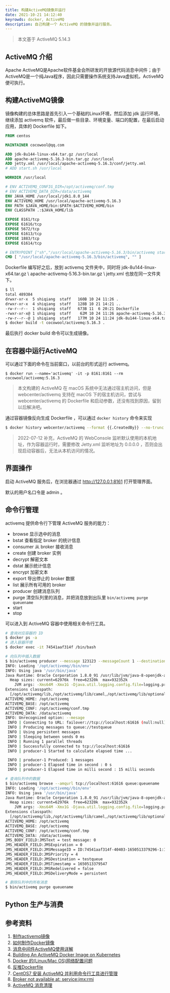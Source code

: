 ```yaml
---
title: 构建ActiveMQ镜像并运行
date: 2021-10-21 14:12:40
keyrowds: docker, ActiveMQ
description: 自己构建一个 ActiveMQ 的镜像并运行服务。
---
```


> 本文基于 ActiveMQ 5.14.3 

## ActiveMQ 介绍

Apache ActiveMQ是Apache软件基金会所研发的开放源代码消息中间件；由于ActiveMQ是一个纯Java程序，因此只需要操作系统支持Java虚拟机，ActiveMQ便可执行。

## 构建ActiveMQ镜像

镜像构建的总体思路是首先引入一个基础的Linux环境，然后添加 jdk 运行环境，继续添加 activemq 软件，最后做一些目录、环境变量、端口的配置，在最后启动应用，具体的 Dockerfile 如下。

```dockerfile
FROM centos

MAINTAINER cocowool@qq.com

ADD jdk-8u144-linux-x64.tar.gz /usr/local
ADD apache-activemq-5.16.3-bin.tar.gz /usr/local
ADD jetty.xml /usr/local/apache-activemq-5.16.3/conf/jetty.xml
# ADD start.sh /usr/local

WORKDIR /usr/local

# ENV ACTIVEMQ_CONFIG_DIR=/opt/activemq/conf.tmp
# ENV ACTIVEMQ_DATA_DIR=/data/activemq
ENV JAVA_HOME /usr/local/jdk1.8.0_144
ENV ACTIVEMQ_HOME /usr/local/apache-activemq-5.16.3
ENV PATH $JAVA_HOME/bin:$PATH:$ACTIVEMQ_HOME/bin
ENV CLASSPATH .:$JAVA_HOME/lib

EXPOSE 8161/tcp
EXPOSE 61616/tcp
EXPOSE 5672/tcp
EXPOSE 61613/tcp
EXPOSE 1883/tcp
EXPOSE 61614/tcp

# ENTRYPOINT ["sh","/usr/local/apache-activemq-5.16.3/bin/activemq start"]
CMD [ "/usr/local/apache-activemq-5.16.3/bin/activemq", "" ]
```

Dockerfile 编写好之后，放到 activemq 文件夹中，同时将 jdk-8u144-linux-x64.tar.gz \ apache-activemq-5.16.3-bin.tar.gz \ jetty.xml 也放在同一文件夹下。

```sh
$ ll
total 489384
drwxr-xr-x  5 shiqiang  staff   160B 10 24 11:26 .
drwxr-xr-x  4 shiqiang  staff   128B 10 21 14:21 ..
-rw-r--r--  1 shiqiang  staff   673B 11  6 20:21 Dockerfile
-rwxr-xr-x@ 1 shiqiang  staff    62M 10 24 11:26 apache-activemq-5.16.3-bin.tar.gz
-rw-r--r--@ 1 shiqiang  staff   177M 10 24 11:24 jdk-8u144-linux-x64.tar.gz
$ docker build -t cocowool/activemq:5.16.3 .
```

最后执行 docker build 命令可以生成镜像。

## 在容器中运行ActiveMQ

可以通过下面的命令在当前窗口，以前台的形式运行 activemq。

```
$ docker run --name='activemq' -it -p 8161:8161 --rm cocowool/activemq:5.16.3
```

> 本文构建的 ActiveMQ 在 macOS 系统中无法通过宿主机访问，但是 webcenter/activemq 支持在 macOS 下的宿主机访问，尝试与 webcenter/activemq 的 Dockerfile 和启动参数，还没有找到原因，留到以后解决吧。

通过容器镜像反向生成 Dockerfile ，可以通过 `docker history` 命令来实现

```sh
$ docker history webcenter/activemq --format {{.CreatedBy}} --no-trunc
```

> 2022-07-12 补充，ActiveMQ 的 WebConsole 监听默认使用的本机地址，作为容器运行时，需要修改 Jetty.xml 监听地址为 0.0.0.0 ，否则会出现启动容器后，无法从本机访问的情况。

## 界面操作

启动 ActiveMQ 服务后，在浏览器通过 http://127.0.0.1:8161 打开管理界面。

默认的用户名口令是 admin 。

## 命令行管理

activemq 提供命令行下管理 ActiveMQ 服务的能力：

* browse 显示选中的消息
* bstat 查看指定 broker 的统计信息
* consumer 从 broker 接收消息
* create 创建 broker 实例
* decrypt 解密文本
* dstat 展示统计信息
* encrypt 加密文本
* export 导出停止的 broker 数据
* list 展示所有可用的 broker
* producer 创建消息队列
* purge 清空队列里的消息，并把消息放到出队里 `bin/activemq purge queuename`
* start 
* stop

可以进入到 ActiveMQ 容器中使用相关命令行工具。

```sh
# 查询对应容器的 ID
$ docker ps -a
# 进入容器环境
$ docker exec -it 74541aaf314f /bin/bash

# 向队列中插入数据
$ bin/activemq producer --message 123123 --messageCount 1 --destination queue://queuename
INFO: Loading '/opt/activemq//bin/env'
INFO: Using java '/usr/bin/java'
Java Runtime: Oracle Corporation 1.8.0_91 /usr/lib/jvm/java-8-openjdk-amd64/jre
  Heap sizes: current=62976k  free=62320k  max=932352k
    JVM args: -Xms64M -Xmx1G -Djava.util.logging.config.file=logging.properties -Djava.security.auth.login.config=/opt/activemq/conf.tmp/login.config -Dactivemq.classpath=/opt/activemq/conf.tmp:/opt/activemq//../lib/: -Dactivemq.home=/opt/activemq/ -Dactivemq.base=/opt/activemq/ -Dactivemq.conf=/opt/activemq/conf.tmp -Dactivemq.data=/data/activemq
Extensions classpath:
  [/opt/activemq/lib,/opt/activemq/lib/camel,/opt/activemq/lib/optional,/opt/activemq/lib/web,/opt/activemq/lib/extra]
ACTIVEMQ_HOME: /opt/activemq
ACTIVEMQ_BASE: /opt/activemq
ACTIVEMQ_CONF: /opt/activemq/conf.tmp
ACTIVEMQ_DATA: /data/activemq
INFO: Unrecognized option: --mesage
 INFO | Connecting to URL: failover://tcp://localhost:61616 (null:null)
 INFO | Producing messages to queue://testqueue
 INFO | Using persistent messages
 INFO | Sleeping between sends 0 ms
 INFO | Running 1 parallel threads
 INFO | Successfully connected to tcp://localhost:61616
 INFO | producer-1 Started to calculate elapsed time ...

 INFO | producer-1 Produced: 1 messages
 INFO | producer-1 Elapsed time in second : 0 s
 INFO | producer-1 Elapsed time in milli second : 15 milli seconds

# 查询队列中的数据
$ bin/activemq browse --amqurl tcp://localhost:61616 queue:queuename
INFO: Loading '/opt/activemq//bin/env'
INFO: Using java '/usr/bin/java'
Java Runtime: Oracle Corporation 1.8.0_91 /usr/lib/jvm/java-8-openjdk-amd64/jre
  Heap sizes: current=62976k  free=62320k  max=932352k
    JVM args: -Xms64M -Xmx1G -Djava.util.logging.config.file=logging.properties -Djava.security.auth.login.config=/opt/activemq/conf.tmp/login.config -Dactivemq.classpath=/opt/activemq/conf.tmp:/opt/activemq//../lib/: -Dactivemq.home=/opt/activemq/ -Dactivemq.base=/opt/activemq/ -Dactivemq.conf=/opt/activemq/conf.tmp -Dactivemq.data=/data/activemq
Extensions classpath:
  [/opt/activemq/lib,/opt/activemq/lib/camel,/opt/activemq/lib/optional,/opt/activemq/lib/web,/opt/activemq/lib/extra]
ACTIVEMQ_HOME: /opt/activemq
ACTIVEMQ_BASE: /opt/activemq
ACTIVEMQ_CONF: /opt/activemq/conf.tmp
ACTIVEMQ_DATA: /data/activemq
JMS_BODY_FIELD:JMSText = test message: 0
JMS_HEADER_FIELD:JMSExpiration = 0
JMS_HEADER_FIELD:JMSMessageID = ID:74541aaf314f-40403-1650513379296-1:1:1:1:1
JMS_HEADER_FIELD:JMSPriority = 4
JMS_HEADER_FIELD:JMSDestination = testqueue
JMS_HEADER_FIELD:JMSTimestamp = 1650513379547
JMS_HEADER_FIELD:JMSRedelivered = false
JMS_HEADER_FIELD:JMSDeliveryMode = persistent

# 删除队列中的所有消息
$ bin/activemq purge queuename
```



## Python 生产与消费





## 参考资料

1. [制作activemq镜像](https://blog.csdn.net/kq1983/article/details/102793679)
2. [如何制作Docker镜像](https://zhuanlan.zhihu.com/p/122380334)
3. [消息中间件ActiveMQ使用详解](https://www.cnblogs.com/yanfei1819/p/10615605.html)
4. [Building An ActiveMQ Docker Image on Kubernetes](https://dzone.com/articles/building-active-mq-docker-image-on-k8s)
5. [Docker 的(Linux/Mac OS)网络配置问题](https://yuanmomo.net/2019/06/13/docker-network/)
5. [反推Dockerfile](http://pointborn.com/article/2021/3/31/1327.html)
5. [CentOS7 安装 ActiveMQ 并利用命令行工具进行管理](https://blog.csdn.net/renxwhi/article/details/100116377)
5. [Broker not available at: service:jmx:rmi](https://blog.csdn.net/kakalairen/article/details/119606152)
5. [ActiveMQ 消息清理](https://blog.csdn.net/jimo_lonely/article/details/105374062)

